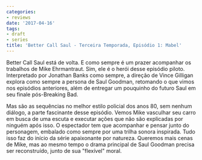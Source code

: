 ```yaml
---
categories:
- reviews
date: '2017-04-16'
tags:
- draft
- series
title: 'Better Call Saul - Terceira Temporada, Episódio 1: Mabel'
---
```


Better Call Saul está de volta. E como sempre é um prazer acompanhar os trabalhos de Mike Ehrmantraut. Sim, ele é o herói desse episódio piloto. Interpretado por Jonathan Banks como sempre, a direção de Vince Gilligan explora como sempre a persona de Saul Goodman, retomando o que vimos nos episódios anteriores, além de entregar um pouquinho do futuro Saul em seu finale pós-Breaking Bad.

Mas são as sequências no melhor estilo policial dos anos 80, sem nenhum diálogo, a parte fascinante desse episódio. Vemos Mike vasculhar seu carro em busca de uma escuta e executar ações que não são explicadas por ninguém após isso. O espectador tem que acompanhar e pensar junto do personagem, embalado como sempre por uma trilha sonora inspirada. Tudo isso faz do início da série apaixonante por natureza. Queremos mais cenas de Mike, mas ao mesmo tempo o drama principal de Saul Goodman precisa ser reconstruído, junto de sua "flexível" moral.
